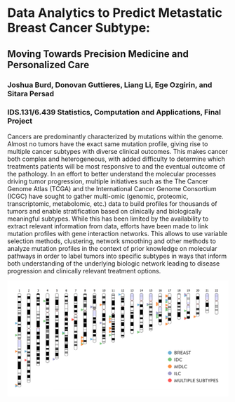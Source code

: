 # Data Analytics to Predict Metastatic Breast Cancer Subtype: 
## Moving Towards Precision Medicine and Personalized Care

### Joshua Burd, Donovan Guttieres, Liang Li,  Ege Ozgirin, and Sitara Persad

### IDS.131/6.439 Statistics, Computation and Applications, Final Project

Cancers are predominantly characterized by mutations within the genome. Almost no tumors have the exact same mutation profile, giving rise to multiple cancer subtypes with diverse clinical outcomes. This makes cancer both complex and heterogeneous, with added difficulty to determine which treatments patients will be most responsive to and the eventual outcome of the pathology. In an effort to better understand the molecular processes driving tumor progression, multiple initiatives such as the  The Cancer Genome Atlas (TCGA) and the International Cancer Genome Consortium (ICGC) have sought to gather multi-omic (genomic, proteomic, transcriptomic, metabolomic, etc.) data to build profiles for thousands of tumors and enable stratification based on clinically and biologically meaningful subtypes. While this has been limited by the availability to extract relevant information from data, efforts have been made to link mutation profiles with gene interaction networks. This allows to use variable selection methods, clustering, network smoothing and other methods to analyze mutation profiles in the context of prior knowledge on molecular pathways in order to label tumors into specific subtypes in ways that inform both understanding of the underlying biologic network leading to disease progression and clinically relevant treatment options.

<p align="center"><img src="https://github.com/egeozin/Data-Analytics-to-Predict-Breast-Cancer-Subtype/blob/master/better_genes/better_important_genes.jpg"/></p>
